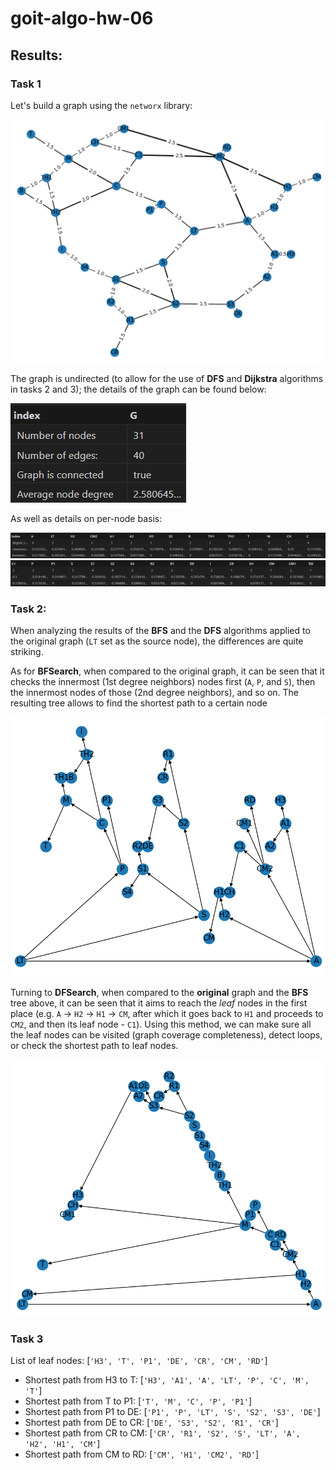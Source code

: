 # goit-algo-hw-06

## Results:

### Task 1

Let's build a graph using the `networx` library:

![alt text](image-3.png)

The graph is undirected (to allow for the use of **DFS** and **Dijkstra** algorithms in tasks 2 and 3); the details of the graph can be found below:

![alt text](image.png)

As well as details on per-node basis:

![alt text](image-1.png)
![alt text](image-2.png)

### Task 2:

When analyzing the results of the **BFS** and the **DFS** algorithms applied to the original graph (`LT` set as the source node), the differences are quite striking.

As for **BFSearch**, when compared to the original graph, it can be seen that it checks the innermost (1st degree neighbors) nodes first (`A`, `P`, and `S`), then the innermost nodes of those (2nd degree neighbors), and so on. The resulting tree allows to find the shortest path to a certain node 

![alt text](image-4.png)

Turning to **DFSearch**, when compared to the **original** graph and the **BFS** tree above, it can be seen that it aims to reach the _leaf_ nodes in the first place (e.g. `A` -> `H2` -> `H1` -> `CM`, after which it goes back to `H1` and proceeds to `CM2`, and then its leaf node - `C1`). Using this method, we can make sure all the leaf nodes can be visited (graph coverage completeness), detect loops, or check the shortest path to leaf nodes.

![alt text](image-5.png)

### Task 3

List of leaf nodes: [`'H3', 'T', 'P1', 'DE', 'CR', 'CM', 'RD'`]

- Shortest path from H3 to T: [`'H3', 'A1', 'A', 'LT', 'P', 'C', 'M', 'T'`]
- Shortest path from T to P1: [`'T', 'M', 'C', 'P', 'P1'`]
- Shortest path from P1 to DE: [`'P1', 'P', 'LT', 'S', 'S2', 'S3', 'DE'`]
- Shortest path from DE to CR: [`'DE', 'S3', 'S2', 'R1', 'CR'`]
- Shortest path from CR to CM: [`'CR', 'R1', 'S2', 'S', 'LT', 'A', 'H2', 'H1', 'CM'`]
- Shortest path from CM to RD: [`'CM', 'H1', 'CM2', 'RD'`]